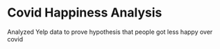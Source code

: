 # Covid Happiness Analysis
Analyzed Yelp data to prove hypothesis that people got less happy over covid
